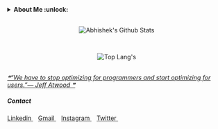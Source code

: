 <!--<h3 align="center"> नमस्ते !  <img src = "https://www.flaticon.com/svg/vstatic/svg/706/706506.svg?token=exp=1610457628~hmac=d2a0b69909345ef9261344fb73f3eabc" width = 25px/></h3>
<hr>-->

<!-- <a href="https://github.com/marketplace/actions/update-image-readme"> -->
<!-- <a href="https://abhishekchandra.co"> -->
<!--START_SECTION:update_image-->
<!-- <img src=https://raw.githubusercontent.com/abhishekchandra2522k/abhishekchandra2522k/master/images/banner.gif height=210px width=1500px align=right alt=Image ALT /> -->
<!--END_SECTION:update_image-->
<!-- </a> -->

<details>
 <summary><b>About Me  :unlock:</b></summary>
 
-  I am pursuing **B.Tech.** in Information Technology from Bharati Vidyapeeth's College Of Engineering (GGSIPU), New Delhi, INDIA.

- Currently in my 8th Semester.
 
-  I'm  learning C++, DSA, Java and SQL (Sometimes React & Blockchain).
</details>

<br/>

<p align = "center">
<img alt="Abhishek's Github Stats" src = "https://github-readme-stats.vercel.app/api?username=abhishekchandra2522k&show_icons=true&theme=blueberry&include_all_commits=true&hide_border=true" align = "center"/>
</p>

<br/>

<p align = "center">
<img src = "https://github-readme-stats.vercel.app/api/top-langs/?username=abhishekchandra2522k&theme=yeblu&layout=compact&hide=jupyter%20notebook,html,css,php&langs_count=16" alt = "Top Lang's"/>
</p>

<p align = "center">
<!-- <img src = "https://github-readme-stats.vercel.app/api/wakatime?username=abhishekchandra&layout=compact&theme=graywhite" alt = "abhishekchandra"/> -->
</p>
<!-- <p align="center"><img src="https://githubreadme-streak.herokuapp.com?user=abhishekchandra2522k&theme=blueberry&hide_border=true"></p> -->
<br>
<!-- <br/>
<details>
 <summary><b>GitHub Skyline 2020</summary><br/>
  <img src="skyline.gif" alt="GitHub Skyline 2020" height=500px width=1000px>
</details> -->

<!-- <p>
<a href = "https://github.com/abhishekchandra2522k/abhishekchandra2522k/blob/master/Top_Langs.md"><img src = "top_language.gif" width = 150px alt = "Top Language Card"/></a>
</p> -->

<!--  ##### Quotes -->
 
<a href = "https://github.com/marketplace/actions/quote-readme">
<!--STARTS_HERE_QUOTE_README-->
<i>❝“We have to stop optimizing for programmers and start optimizing for users.”— Jeff Atwood   ❞</i>
<!--ENDS_HERE_QUOTE_README-->
</a>
<!-- &nbsp; -->



##### Contact
<p>
<a href = "https://www.linkedin.com/in/abhishek-chandra-071977114/">
<!--  <img src = "images/linkedin.gif" width="33px" alt="Abhishek's LinkedIn"/> -->
 Linkedin
 </a>
&nbsp;&nbsp;
<a href="https://mail.google.com/mail/?view=cm&fs=1&to=1ac23456789@gmail.com">
<!--   <img alt="Abhishek's Gmail" width="33px" src="images/gmail.gif" /> -->
 Gmail
</a>
&nbsp;&nbsp;
<a href="https://www.instagram.com/_abhishekchandra/">
<!--   <img alt="Abhishek's Instagram" width="33px" src="images/instagram.gif" /> -->
 Instagram
</a>
&nbsp;&nbsp;
<a href="https://twitter.com/abhidevchandra/">
<!--   <img alt="Abhishek Chandra | Twitter" width="33px" src="images/twitter.gif" /> -->
 Twitter
</a>
 &nbsp;&nbsp;
 <br/>
 </p>
 
<!-- ##### Profiles

<p>
<a href = "https://abhishekchandra.hashnode.dev/">
  <img src="hashnode.png" alt="Abhishek's Hashnode" height="30" width="30"/>
</a>
  &nbsp;&nbsp;
<a href="https://google.qwiklabs.com/public_profiles/c37ee239-2c0a-4ebb-ba0e-803b1f7b84cc">
  <img src="google-cloud.png" alt="Abhishek Chandra's Cloud Profile" height="30" width="30">
</a>
 &nbsp;&nbsp;
 <a href="https://dev.to/abhishekchandra2522k">
  <img src="https://d2fltix0v2e0sb.cloudfront.net/dev-badge.svg" alt="Abhishek Chandra's DEV Profile" height="30" width="30">
</a>
</p> -->
 

